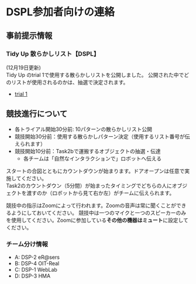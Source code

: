 # DSPL参加者向けの連絡

## 事前提示情報
### Tidy Up 散らかしリスト【DSPL】
(12月19日更新)<br>
Tidy Up のtrial 1で使用する散らかしリストを公開しました。
公開された中でどのリストが使用されるのかは、抽選で決定されます。
- [trial 1](documents/DSPL_Place_List)

## 競技進行について

* 各トライアル開始30分前: 10パターンの散らかしリスト公開
* 競技開始30分前：使用する散らかしパターン決定（使用するリスト番号が伝えられます）
* 競技開始10分前：Task2bで運搬するオブジェクトの抽選・伝達
  - 各チームは「自然なインタラクションで」ロボットへ伝える

スタートの合図とともにカウントダウンが始まります。ドアオープンは任意で実施してください。<br>
Task2のカウントダウン（5分間）が始まったタイミングでどちらの人にオブジェクトを渡すのか（ロボットから見て右か左）がチームに伝えられます。

競技中の指示はZoomによって行われます。Zoomの音声は常に聞くことができるようにしておいてください。
競技中は一つのマイクと一つのスピーカーのみを使用してください。Zoomに参加している**その他の機器はミュート**に設定してください。


### チーム分け情報
* A: DSP-2 eR@sers
* B: DSP-4 OIT-Real
* C: DSP-1 WebLab
* D: DSP-3 HMA



